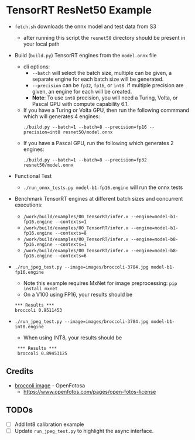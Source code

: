 # TensorRT ResNet50 Example

- `fetch.sh` downloads the onnx model and test data from S3
  - after running this script the `resnet50` directory should be present in your
    local path

- Build (`build.py`) TensorRT engines from the `model.onnx` file
  - cli options:
    - `--batch` will select the batch size, multiple can be given, a separate
      engine for each batch size will be generated.
    - `--precision` can be `fp32`, `fp16`, or `int8`.  if multiple precision are given, an
      engine for each will be created.  
    - **Note**: To use `int8` precision, you will need a Turing, Volta, or Pascal GPU with compute capability 6.1.
  - If you have a Turing or Volta GPU, then run the following commmand which will generates 4 engines:
    ```
    ./build.py --batch=1 --batch=8 --precision=fp16 --precision=int8 resnet50/model.onnx
    ```
  - If you have a Pascal GPU, run the following which generates 2 engines:
    ```
    ./build.py --batch=1 --batch=8 --precision=fp32 resnet50/model.onnx
    ```
- Functional Test
  - `./run_onnx_tests.py model-b1-fp16.engine` will run the onnx tests 

- Benchmark TensorRT engines at different batch sizes and concurrent executions:
  - `/work/build/examples/00_TensorRT/infer.x --engine=model-b1-fp16.engine --contexts=1`
  - `/work/build/examples/00_TensorRT/infer.x --engine=model-b1-fp16.engine --contexts=8`
  - `/work/build/examples/00_TensorRT/infer.x --engine=model-b8-fp16.engine --contexts=1`
  - `/work/build/examples/00_TensorRT/infer.x --engine=model-b8-fp16.engine --contexts=6`

- `./run_jpeg_test.py --image=images/broccoli-3784.jpg model-b1-fp16.engine`
  - Note this example requires MxNet for image preprocessing: `pip install mxnet`
  - On a V100 using FP16, your results should be
  ```
  *** Results ***
  broccoli 0.9511453
  ```
- `./run_jpeg_test.py --image=images/broccoli-3784.jpg model-b1-int8.engine`
  - When using INT8, your results should be
  ```
   *** Results ***
   broccoli 0.89453125
   ```

## Credits

 - [broccoli image](https://www.openfotos.com/view/broccoli-3784) - OpenFotosa
   - https://www.openfotos.com/pages/open-fotos-license

## TODOs

 - [ ] Add Int8 calibration example
 - [ ] Update `run_jpeg_test.py` to highlight the async interface.
